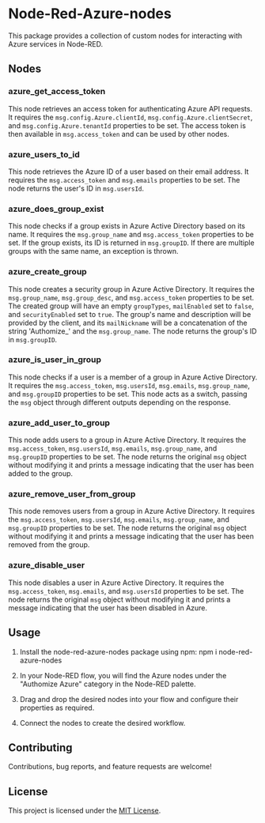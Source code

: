 # Node-Red-Azure-nodes

This package provides a collection of custom nodes for interacting with Azure services in Node-RED.

## Nodes

### azure_get_access_token

This node retrieves an access token for authenticating Azure API requests. 
It requires the `msg.config.Azure.clientId`, `msg.config.Azure.clientSecret`, and `msg.config.Azure.tenantId` properties to be set. 
The access token is then available in `msg.access_token` and can be used by other nodes.

### azure_users_to_id

This node retrieves the Azure ID of a user based on their email address. 
It requires the `msg.access_token` and `msg.emails` properties to be set. 
The node returns the user's ID in `msg.usersId`.

### azure_does_group_exist

This node checks if a group exists in Azure Active Directory based on its name. 
It requires the `msg.group_name` and `msg.access_token` properties to be set. 
If the group exists, its ID is returned in `msg.groupID`. If there are multiple groups with the same name, an exception is thrown.

### azure_create_group

This node creates a security group in Azure Active Directory. 
It requires the `msg.group_name`, `msg.group_desc`, and `msg.access_token` properties to be set. 
The created group will have an empty `groupTypes`, `mailEnabled` set to `false`, and `securityEnabled` set to `true`. 
The group's name and description will be provided by the client, and its `mailNickname` will be a concatenation of the string 'Authomize_' and the `msg.group_name`. 
The node returns the group's ID in `msg.groupID`.

### azure_is_user_in_group

This node checks if a user is a member of a group in Azure Active Directory. 
It requires the `msg.access_token`, `msg.usersId`, `msg.emails`, `msg.group_name`, and `msg.groupID` properties to be set. 
This node acts as a switch, passing the `msg` object through different outputs depending on the response.

### azure_add_user_to_group

This node adds users to a group in Azure Active Directory. 
It requires the `msg.access_token`, `msg.usersId`, `msg.emails`, `msg.group_name`, and `msg.groupID` properties to be set. 
The node returns the original `msg` object without modifying it and prints a message indicating that the user has been added to the group.

### azure_remove_user_from_group

This node removes users from a group in Azure Active Directory. 
It requires the `msg.access_token`, `msg.usersId`, `msg.emails`, `msg.group_name`, and `msg.groupID` properties to be set. 
The node returns the original `msg` object without modifying it and prints a message indicating that the user has been removed from the group.

### azure_disable_user

This node disables a user in Azure Active Directory. 
It requires the `msg.access_token`, `msg.emails`, and `msg.usersId` properties to be set. 
The node returns the original `msg` object without modifying it and prints a message indicating that the user has been disabled in Azure.

## Usage

1. Install the node-red-azure-nodes package using npm: npm i node-red-azure-nodes

2. In your Node-RED flow, you will find the Azure nodes under the "Authomize Azure" category in the Node-RED palette.

3. Drag and drop the desired nodes into your flow and configure their properties as required.

4. Connect the nodes to create the desired workflow.

## Contributing

Contributions, bug reports, and feature requests are welcome!

## License

This project is licensed under the [MIT License](LICENSE).